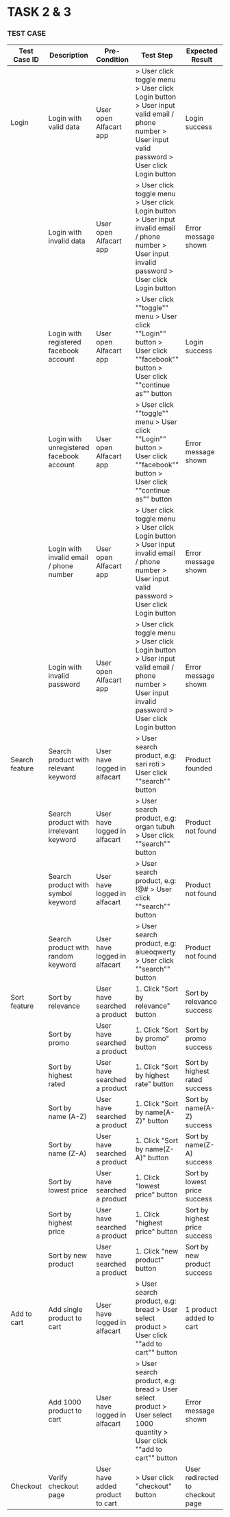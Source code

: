 # TASK 2 & 3

### TEST CASE

| Test Case ID | Description | Pre-Condition | Test Step | Expected Result | Actual Result | Status |
| ------------ | ----------- | ------------- | --------- | --------------- | ------------- | ------ |
| Login        | Login with valid data | User open Alfacart app | > User click toggle menu > User click Login button > User input valid email / phone number > User input valid password > User click Login button | Login success | As Expected | Pass |
|| Login with invalid data | User open Alfacart app | > User click toggle menu > User click Login button > User input invalid email / phone number > User input invalid password > User click Login button | Error message shown | As Expected | Pass |
|| Login with registered facebook account | User open Alfacart app | > User click ""toggle"" menu > User click ""Login"" button > User click ""facebook"" button > User click ""continue as"" button | Login success | As Expected | Pass |
|| Login with unregistered facebook account | User open Alfacart app | > User click ""toggle"" menu > User click ""Login"" button > User click ""facebook"" button > User click ""continue as"" button | Error message shown | As Expected | Pass |
|| Login with invalid email / phone number | User open Alfacart app | > User click toggle menu > User click Login button > User input invalid email / phone number > User input valid password > User click Login button | Error message shown | As Expected | Pass |
|| Login with invalid password | User open Alfacart app | > User click toggle menu > User click Login button > User input valid email / phone number > User input invalid password > User click Login button | Error message shown | As Expected | Pass |
| Search feature | Search product with relevant keyword | User have logged in alfacart | > User search product, e.g: sari roti > User click ""search"" button | Product founded | As Expected | Pass |
|| Search product with irrelevant keyword | User have logged in alfacart | > User search product, e.g: organ tubuh > User click ""search"" button | Product not found | As Expected | Pass |
|| Search product with symbol keyword | User have logged in alfacart | > User search product, e.g: !@# > User click ""search"" button | Product not found | Product founded: electronic product appeared | Fail | 
|| Search product with random keyword | User have logged in alfacart | > User search product, e.g: aiueoqwerty > User click ""search"" button | Product not found | As Expected | Pass |
| Sort feature | Sort by relevance | User have searched a product | 1. Click "Sort by relevance" button |	Sort by relevance success |	As Expected |	Pass |
|| Sort by promo | User have searched a product |	1. Click "Sort by promo" button |	Sort by promo success |	As Expected |	Pass |
|| Sort by highest rated |	User have searched a product |	1. Click "Sort by highest rate" button |	Sort by highest rated success |	As Expected |	Pass |
|| Sort by name (A-Z) |	User have searched a product |	1. Click "Sort by name(A-Z)" button	| Sort by name(A-Z) success |	As Expected |	Pass |
|| Sort by name (Z-A) |	User have searched a product |	1. Click "Sort by name(Z-A)" button |	Sort by name(Z-A) success |	As Expected |	Pass |
|| Sort by lowest price |	User have searched a product |	1. Click "lowest price" button |	Sort by lowest price success |	As Expected |	Pass |
|| Sort by highest price |	User have searched a product |	1. Click "highest price" button |	Sort by highest price success |	As Expected |	Pass |
|| Sort by new product |	User have searched a product |	1. Click "new product" button	| Sort by new product success |	As Expected |	Pass |
| Add to cart |	Add single product to cart |	User have logged in alfacart | > User search product, e.g: bread > User select product > User click ""add to cart"" button |	1 product added to cart |	As Expected |	Pass |
|| Add 1000 product to cart |	User have logged in alfacart |	> User search product, e.g: bread > User select product > User select 1000 quantity > User click ""add to cart"" button |	Error message shown |	As Expected |	Pass |
| Checkout | Verify checkout page | User have added product to cart | > User click "checkout" button | User redirected to checkout page | As Expected | Pass |
